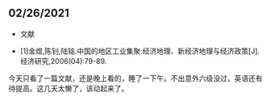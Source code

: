 ## 02/26/2021

* 文献
 + [1]金煜,陈钊,陆铭.中国的地区工业集聚:经济地理、新经济地理与经济政策[J].经济研究,2006(04):79-89.

 今天只看了一篇文献，还是晚上看的，睡了一下午。不出意外六级没过，英语还有待提高。这几天太懒了，该动起来了。